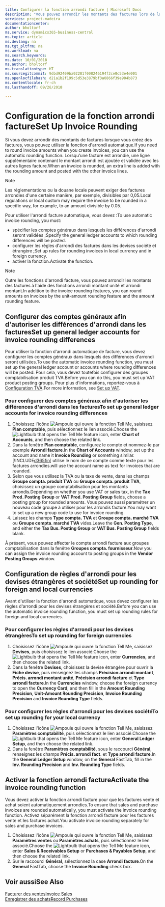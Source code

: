 ```yaml
---
title: Configurer la fonction arrondi facture | Microsoft Docs
description: "Vous pouvez arrondir les montants des factures lors de la création de celles-ci. De plus, les réglementations ou la douane locale peuvent exiger des factures arrondies d'une certaine manière, par exemple, divisibles par 0,05."
services: project-madeira
documentationcenter: 
author: bholtorf
ms.service: dynamics365-business-central
ms.topic: article
ms.devlang: na
ms.tgt_pltfrm: na
ms.workload: na
ms.search.keywords: 
ms.date: 10/01/2018
ms.author: bholtorf
ms.translationtype: HT
ms.sourcegitcommit: 9dbd92409ba02281f008246194f3ce0c53e4e001
ms.openlocfilehash: d21a1b2f199c5d53e3879bf3a0866f39e904b873
ms.contentlocale: fr-ch
ms.lasthandoff: 09/28/2018

---
```

# <a name="set-up-invoice-rounding"></a><span data-ttu-id="ebca8-104">Configuration de la fonction arrondi facture</span><span class="sxs-lookup"><span data-stu-id="ebca8-104">Set Up Invoice Rounding</span></span>
<span data-ttu-id="ebca8-105">Si vous devez arrondir des montants de factures lorsque vous créez des factures, vous pouvez utiliser la fonction d'arrondi automatique.</span><span class="sxs-lookup"><span data-stu-id="ebca8-105">If you need to round invoice amounts when you create invoices, you can use the automatic rounding function.</span></span> <span data-ttu-id="ebca8-106">Lorsqu'une facture est arrondie, une ligne supplémentaire contenant le montant arrondi est ajoutée et validée avec les autres lignes facture.</span><span class="sxs-lookup"><span data-stu-id="ebca8-106">When an invoice is rounded, an extra line is added with the rounding amount and posted with the other invoice lines.</span></span>

> [!NOTE]  
>  <span data-ttu-id="ebca8-107">Les réglementations ou la douane locale peuvent exiger des factures arrondies d'une certaine manière, par exemple, divisibles par 0,05.</span><span class="sxs-lookup"><span data-stu-id="ebca8-107">Local regulations or local custom may require the invoice to be rounded in a specific way, for example, to an amount divisible by 0.05.</span></span>  

<span data-ttu-id="ebca8-108">Pour utiliser l'arrondi facture automatique, vous devez :</span><span class="sxs-lookup"><span data-stu-id="ebca8-108">To use automatic invoice rounding, you must:</span></span>  

* <span data-ttu-id="ebca8-109">spécifier les comptes généraux dans lesquels les différences d'arrondi seront validées ;</span><span class="sxs-lookup"><span data-stu-id="ebca8-109">Specify the general ledger accounts to which rounding differences will be posted.</span></span>  
* <span data-ttu-id="ebca8-110">configurer les règles d'arrondi des factures dans les devises société et étrangère ;</span><span class="sxs-lookup"><span data-stu-id="ebca8-110">Set up rules for rounding invoices in local currency and in foreign currency.</span></span>  
* <span data-ttu-id="ebca8-111">activer la fonction.</span><span class="sxs-lookup"><span data-stu-id="ebca8-111">Activate the function.</span></span>  

> [!NOTE]  
>  <span data-ttu-id="ebca8-112">Outre les fonctions d'arrondi facture, vous pouvez arrondir les montants des factures à l'aide des fonctions arrondi montant unité et arrondi montant.</span><span class="sxs-lookup"><span data-stu-id="ebca8-112">In addition to the invoice rounding features, you can round amounts on invoices by the unit-amount rounding feature and the amount rounding feature.</span></span>  

## <a name="set-up-general-ledger-accounts-for-invoice-rounding-differences"></a><span data-ttu-id="ebca8-113">Configurer des comptes généraux afin d'autoriser les différences d'arrondi dans les factures</span><span class="sxs-lookup"><span data-stu-id="ebca8-113">Set up general ledger accounts for invoice rounding differences</span></span>
<span data-ttu-id="ebca8-114">Pour utiliser la fonction d'arrondi automatique de facture, vous devez configurer les comptes généraux dans lesquels des différences d'arrondi seront utilisées.</span><span class="sxs-lookup"><span data-stu-id="ebca8-114">To use the automatic invoice rounding function, you must set up the general ledger account or accounts where rounding differences will be posted.</span></span> <span data-ttu-id="ebca8-115">Pour cela, vous devez toutefois configurer des groupes comptabilisation produit TVA.</span><span class="sxs-lookup"><span data-stu-id="ebca8-115">Before you can do this, you must set up VAT product posting groups.</span></span> <span data-ttu-id="ebca8-116">Pour plus d'informations, reportez-vous à [Configuration TVA](finance-setup-vat.md).</span><span class="sxs-lookup"><span data-stu-id="ebca8-116">For more information, see [Set up VAT](finance-setup-vat.md).</span></span>  

### <a name="to-set-up-general-ledger-accounts-for-invoice-rounding-differences"></a><span data-ttu-id="ebca8-117">Pour configurer des comptes généraux afin d'autoriser les différences d'arrondi dans les factures</span><span class="sxs-lookup"><span data-stu-id="ebca8-117">To set up general ledger accounts for invoice rounding differences</span></span>  
1. <span data-ttu-id="ebca8-118">Choisissez l'icône ![Ampoule qui ouvre la fonction Tell Me](media/ui-search/search_small.png "Dites-moi ce que vous voulez faire"), saisissez **Plan comptable**, puis sélectionnez le lien associé.</span><span class="sxs-lookup"><span data-stu-id="ebca8-118">Choose the ![Lightbulb that opens the Tell Me feature](media/ui-search/search_small.png "Tell me what you want to do") icon, enter **Chart of Accounts**, and then choose the related link.</span></span>  
2. <span data-ttu-id="ebca8-119">Dans la fenêtre **Plan comptable**, configurez le compte et nommez-le par exemple **Arrondi facture**.</span><span class="sxs-lookup"><span data-stu-id="ebca8-119">In the **Chart of Accounts** window, set up the account and name it **Invoice Rounding** or something similar.</span></span> [!INCLUDE[d365fin](includes/d365fin_md.md)] <span data-ttu-id="ebca8-120">utilise le nom de ce compte comme texte pour les factures arrondies.</span><span class="sxs-lookup"><span data-stu-id="ebca8-120">will use the account name as text for invoices that are rounded.</span></span>  
3. <span data-ttu-id="ebca8-121">Selon que vous utilisez la TVA ou la taxe de vente, dans les champs **Groupe compta. produit TVA** ou **Groupe compta. produit TVA**, choisissez un groupe comptabilisation pour les montants arrondis.</span><span class="sxs-lookup"><span data-stu-id="ebca8-121">Depending on whether you use VAT or sales tax, in the **Tax Prod. Posting Group** or **VAT Prod. Posting Group** fields, choose a posting group for rounded amounts.</span></span> <span data-ttu-id="ebca8-122">Vous pouvez aussi paramétrer un nouveau code groupe à utiliser pour les arrondis facture.</span><span class="sxs-lookup"><span data-stu-id="ebca8-122">You may want to set up a new group code to use for invoice rounding.</span></span>
4. <span data-ttu-id="ebca8-123">Laissez les champs **Type compta. TVA** et **Groupe compta. marché TVA** ou **Groupe compta. marché TVA** vides.</span><span class="sxs-lookup"><span data-stu-id="ebca8-123">Leave the **Gen. Posting Type**, and either the **Tax Bus. Posting Group** or **VAT Bus. Posting Group** fields blank.</span></span> <!-- Why do we say to leave these blank, when there are a lot of other fields we also leave blank but don't mention? -->  

<span data-ttu-id="ebca8-124">À présent, vous pouvez affecter le compte arrondi facture aux groupes comptabilisation dans la fenêtre **Groupes compta. fournisseur**.</span><span class="sxs-lookup"><span data-stu-id="ebca8-124">Now you can assign the invoice rounding account to posting groups in the **Vendor Posting Groups** window.</span></span>  <!-- Why only the vendor posting groups? -->

## <a name="set-up-rounding-for-foreign-and-local-currencies"></a><span data-ttu-id="ebca8-125">Configuration de règles d'arrondi pour les devises étrangères et société</span><span class="sxs-lookup"><span data-stu-id="ebca8-125">Set up rounding for foreign and local currencies</span></span>
<span data-ttu-id="ebca8-126">Avant d'utiliser la fonction d'arrondi automatique, vous devez configurer les règles d'arrondi pour les devises étrangères et société.</span><span class="sxs-lookup"><span data-stu-id="ebca8-126">Before you can use the automatic invoice rounding function, you must set up rounding rules for foreign and local currencies.</span></span>

### <a name="to-set-up-rounding-for-foreign-currencies"></a><span data-ttu-id="ebca8-127">Pour configurer les règles d'arrondi pour les devises étrangères</span><span class="sxs-lookup"><span data-stu-id="ebca8-127">To set up rounding for foreign currencies</span></span>  
1. <span data-ttu-id="ebca8-128">Choisissez l'icône ![Ampoule qui ouvre la fonction Tell Me](media/ui-search/search_small.png "Dites-moi ce que vous voulez faire"), saisissez **Devises**, puis choisissez le lien associé.</span><span class="sxs-lookup"><span data-stu-id="ebca8-128">Choose the ![Lightbulb that opens the Tell Me feature](media/ui-search/search_small.png "Tell me what you want to do") icon, enter **Currencies**, and then choose the related link.</span></span>  
2. <span data-ttu-id="ebca8-129">Dans la fenêtre **Devises**, choisissez la devise étrangère pour ouvrir la **Fiche devise**, puis renseignez les champs **Précision arrondi montant**, **Précis. arrondi montant unité**, **Précision arrondi facture** et **Type arrondi facture**.</span><span class="sxs-lookup"><span data-stu-id="ebca8-129">In the **Currencies** window, choose the foreign currency to open the **Currency Card**, and then fill in the **Amount Rounding Precision**, **Unit-Amount Rounding Precision**, **Invoice Rounding Precision** and **Invoice Rounding Type** fields.</span></span>

### <a name="to-set-up-rounding-for-your-local-currency"></a><span data-ttu-id="ebca8-130">Pour configurer les règles d'arrondi pour les devises société</span><span class="sxs-lookup"><span data-stu-id="ebca8-130">To set up rounding for your local currency</span></span>
1. <span data-ttu-id="ebca8-131">Choisissez l'icône ![Ampoule qui ouvre la fonction Tell Me](media/ui-search/search_small.png "Dites-moi ce que vous voulez faire"), saisissez **Paramètres comptabilité**, puis sélectionnez le lien associé.</span><span class="sxs-lookup"><span data-stu-id="ebca8-131">Choose the ![Lightbulb that opens the Tell Me feature](media/ui-search/search_small.png "Tell me what you want to do") icon, enter **General Ledger Setup**, and then choose the related link.</span></span>  
2. <span data-ttu-id="ebca8-132">Dans la fenêtre **Paramètres comptabilité**, sous le raccourci **Général**, renseignez les champs **Précis. arrondi fact.** et **Type arrondi facture**.</span><span class="sxs-lookup"><span data-stu-id="ebca8-132">In the **General Ledger Setup** window, on the **General** FastTab, fill in the **Inv. Rounding Precision** and **Inv. Rounding Type** fields.</span></span>  

## <a name="activate-the-invoice-rounding-function"></a><span data-ttu-id="ebca8-133">Activer la fonction arrondi facture</span><span class="sxs-lookup"><span data-stu-id="ebca8-133">Activate the invoice rounding function</span></span>  
<span data-ttu-id="ebca8-134">Vous devez activer la fonction arrondi facture pour que les factures vente et achat soient automatiquement arrondies.</span><span class="sxs-lookup"><span data-stu-id="ebca8-134">To ensure that sales and purchase invoices are rounded automatically, you must activate the invoice rounding function.</span></span> <span data-ttu-id="ebca8-135">Activez séparément la fonction arrondi facture pour les factures vente et les factures achat.</span><span class="sxs-lookup"><span data-stu-id="ebca8-135">You activate invoice rounding separately for sales and purchase invoices.</span></span>

1. <span data-ttu-id="ebca8-136">Choisissez l'icône ![Ampoule qui ouvre la fonction Tell Me](media/ui-search/search_small.png "Dites-moi ce que vous voulez faire"), saisissez **Paramètres ventes** ou **Paramètres achats**, puis sélectionnez le lien associé.</span><span class="sxs-lookup"><span data-stu-id="ebca8-136">Choose the ![Lightbulb that opens the Tell Me feature](media/ui-search/search_small.png "Tell me what you want to do") icon, enter **Sales & Receivables Setup** or **Purchases & Payables Setup**, and then choose the related link.</span></span>  
2. <span data-ttu-id="ebca8-137">Sur le raccourci **Général**, sélectionnez la case **Arrondi facture**.</span><span class="sxs-lookup"><span data-stu-id="ebca8-137">On the **General** FastTab, choose the **Invoice Rounding** check box.</span></span>  

## <a name="see-also"></a><span data-ttu-id="ebca8-138">Voir aussi</span><span class="sxs-lookup"><span data-stu-id="ebca8-138">See Also</span></span>  
[<span data-ttu-id="ebca8-139">Facturer des ventes</span><span class="sxs-lookup"><span data-stu-id="ebca8-139">Invoice Sales</span></span>](sales-how-invoice-sales.md)  
[<span data-ttu-id="ebca8-140">Enregistrer des achats</span><span class="sxs-lookup"><span data-stu-id="ebca8-140">Record Purchases</span></span>](purchasing-how-record-purchases.md)

